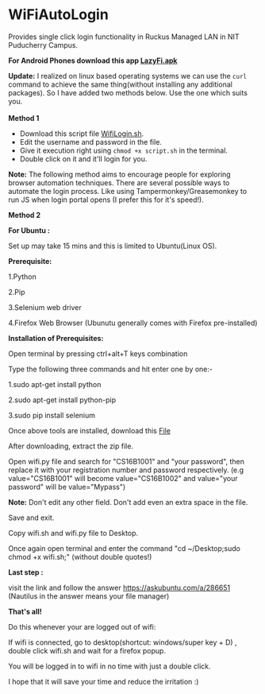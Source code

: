 # WiFiAutoLogin
Provides single click login functionality in Ruckus Managed LAN in NIT Puducherry Campus.

<b>For Android Phones download this app <a href="https://github.com/abhimanyuZ/WiFiAutoLogin/blob/master/LazyFi.apk?raw=true">LazyFi.apk</a></b>
 
<b>Update:</b> I realized on linux based operating systems we can use the <code>curl</code> command to achieve the same thing(without installing any additional packages). So I have added two methods below. Use the one which suits you.<br><br>
<b>Method 1</b><br>
<ul>
<li>Download this script file <a href="https://github.com/abhimanyuZ/WiFiAutoLogin/blob/master/WifiLogin.sh?raw=true">WifiLogin.sh</a>. 
<li>Edit the username and password in the file.
<li>Give it execution right using <code>chmod +x script.sh</code>  in the terminal.
<li>Double click on it and it'll login for you. 
 </ul>
  
<b>Note:</b> The following method aims to encourage people for exploring browser automation techniques. There are several possible ways to automate the login process. Like using Tampermonkey/Greasemonkey to run JS when login portal opens (I prefer this for it's speed!).

<b>Method 2</b><br>
  
<b>For Ubuntu :</b>

Set up may take 15 mins and this is limited to Ubuntu(Linux OS).

<b>Prerequisite:</b>

1.Python

2.Pip

3.Selenium web driver

4.Firefox Web Browser (Ubunutu generally comes with Firefox pre-installed)  

<b>Installation of Prerequisites:</b>

Open terminal by pressing ctrl+alt+T keys combination

Type the following three commands and hit enter one by one:-

1.sudo apt-get install python

2.sudo apt-get install python-pip

3.sudo pip install selenium

Once above tools are installed, download this <a href="https://github.com/abhimanyuZ/WiFiAutoLogin/raw/master/WiFi.zip">File</a>

After downloading, extract the zip file.

Open wifi.py file and search for "CS16B1001" and "your password", then replace it with your registration number and password respectively. (e.g value="CS16B1001" will become value="CS16B1002" and value="your password" will be value="Mypass")

<b>Note:</b> Don't edit any other field. Don't add even an extra space in the file.

Save and exit.

Copy wifi.sh and wifi.py file to Desktop.

Once again open terminal and enter the command "cd ~/Desktop;sudo chmod +x wifi.sh;"    (without double quotes!)

<b>Last step :</b>

visit the link and follow the answer https://askubuntu.com/a/286651   (Nautilus in the answer means your file manager)

<b>That's all!</b>

Do this whenever your are logged out of wifi:

If wifi is connected, go to desktop(shortcut: windows/super key + D) , double click wifi.sh and wait for a firefox popup.

You will be logged in to wifi in no time with just a double click.


I hope that it will save your time and reduce the irritation :)

